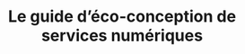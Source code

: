 ---
title: Le guide d’éco-conception de services numériques
image: designers-ethiques-guide.jpg
description: Ce guide présente les principales bonnes pratiques de design pour réaliser des services numériques à l’empreinte environnementale réduite. Il aborde les questions d’éco-conception en tentant de fai...
subjects:
- numerique-responsable
types:
- guide
link: https://eco-conception.designersethiques.org/guide/fr/
---